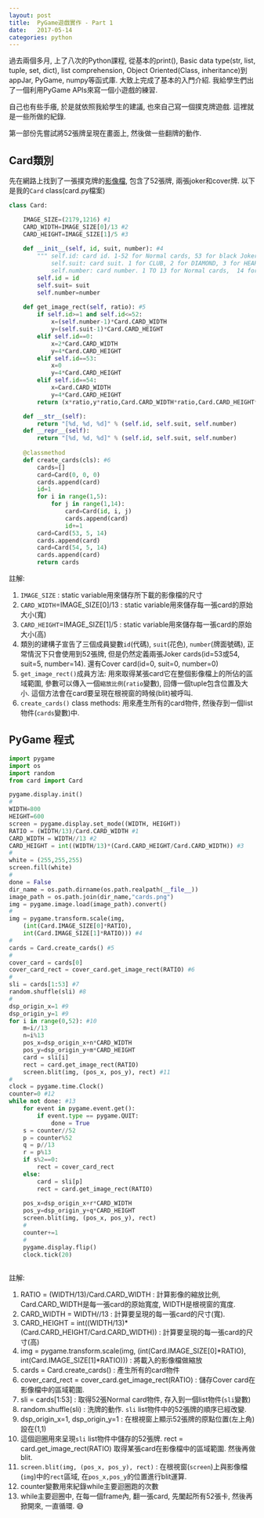```yaml
---
layout:	post
title:	PyGame遊戲實作 - Part 1
date:	2017-05-14
categories: python
--- 
```


過去兩個多月, 上了八次的Python課程, 從基本的print(), Basic data type(str, list, tuple, set, dict), 
list comprehension, Object Oriented(Class, inheritance)到appJar, PyGame, numpy等函式庫. 
大致上完成了基本的入門介紹. 我給學生們出了一個利用PyGame APIs來寫一個小遊戲的練習. 

自己也有些手癢, 於是就依照我給學生的建議, 也來自己寫一個撲克牌遊戲. 這裡就是一些所做的紀錄.

第一部份先嘗試將52張牌呈現在畫面上, 然後做一些翻牌的動作.

## Card類別

先在網路上找到了一張撲克牌的[影像檔](http://felineclipart.com/clipart/BcarbGGRi.htm), 包含了52張牌, 兩張joker和cover牌.
以下是我的`Card` class(card.py檔案)

```python
class Card:

    IMAGE_SIZE=(2179,1216) #1
    CARD_WIDTH=IMAGE_SIZE[0]/13 #2
    CARD_HEIGHT=IMAGE_SIZE[1]/5 #3
        
    def __init__(self, id, suit, number): #4
		""" self.id: card id. 1-52 for Normal cards, 53 for black Joker, 54 for red Joker, 0 for cover card
			self.suit: card suit. 1 for CLUB, 2 for DIAMOND, 3 for HEART, 4 for SPACE, 5 for JOKER, 0 for COVER CARD
			self.number: card number. 1 TO 13 for Normal cards,  14 for JOKER, O for COVER CARD """
        self.id = id 
        self.suit= suit
        self.number=number
        
    def get_image_rect(self, ratio): #5
        if self.id>=1 and self.id<=52:
            x=(self.number-1)*Card.CARD_WIDTH
            y=(self.suit-1)*Card.CARD_HEIGHT
        elif self.id==0:
            x=2*Card.CARD_WIDTH
            y=4*Card.CARD_HEIGHT
        elif self.id==53:
            x=0
            y=4*Card.CARD_HEIGHT
        elif self.id==54:
            x=Card.CARD_WIDTH
            y=4*Card.CARD_HEIGHT
        return (x*ratio,y*ratio,Card.CARD_WIDTH*ratio,Card.CARD_HEIGHT*ratio)

    def __str__(self):
        return "[%d, %d, %d]" % (self.id, self.suit, self.number)
    def __repr__(self):
        return "[%d, %d, %d]" % (self.id, self.suit, self.number)
    
    @classmethod
    def create_cards(cls): #6
        cards=[]
        card=Card(0, 0, 0)
        cards.append(card)
        id=1
        for i in range(1,5):
            for j in range(1,14):
                card=Card(id, i, j)
                cards.append(card)
                id+=1
        card=Card(53, 5, 14)
        cards.append(card)
        card=Card(54, 5, 14)
        cards.append(card)
        return cards

```

註解:
1. `IMAGE_SIZE` : static variable用來儲存所下載的影像檔的尺寸
1. `CARD_WIDTH`=IMAGE_SIZE[0]/13 : static variable用來儲存每一張card的原始大小(寬)
1. `CARD_HEIGHT`=IMAGE_SIZE[1]/5 : static variable用來儲存每一張card的原始大小(高)
1. 類別的建構子宣告了三個成員變數`id`(代碼), `suit`(花色), `number`(牌面號碼), 正常情況下只會使用到52張牌, 但是仍然定義兩張Joker cards(id=53或54, suit=5, number=14). 還有Cover card(id=0, suit=0, number=0)
1. `get_image_rect()`成員方法: 用來取得某張card它在整個影像檔上的所佔的區域範圍, 參數可以傳入一個`縮放比例`(`ratio`變數), 回傳一個tuple包含位置及大小.
這個方法會在card要呈現在根視窗的時候(blit)被呼叫. 
1. `create_cards()` class methods: 用來產生所有的card物件, 然後存到一個list物件(`cards`變數)中. 

## PyGame 程式

```python
import pygame
import os
import random
from card import Card

pygame.display.init()
#
WIDTH=800
HEIGHT=600
screen = pygame.display.set_mode((WIDTH, HEIGHT))
RATIO = (WIDTH/13)/Card.CARD_WIDTH #1
CARD_WIDTH = WIDTH//13 #2
CARD_HEIGHT = int((WIDTH/13)*(Card.CARD_HEIGHT/Card.CARD_WIDTH)) #3
#
white = (255,255,255)
screen.fill(white)
#
done = False 
dir_name = os.path.dirname(os.path.realpath(__file__))
image_path = os.path.join(dir_name,"cards.png")
img = pygame.image.load(image_path).convert()  
#
img = pygame.transform.scale(img, 
	(int(Card.IMAGE_SIZE[0]*RATIO), 
	int(Card.IMAGE_SIZE[1]*RATIO))) #4
#
cards = Card.create_cards() #5
#
cover_card = cards[0]
cover_card_rect = cover_card.get_image_rect(RATIO) #6
# 
sli = cards[1:53] #7
random.shuffle(sli) #8
#
dsp_origin_x=1 #9
dsp_origin_y=1 #9
for i in range(0,52): #10
    m=i//13
    n=i%13
    pos_x=dsp_origin_x+n*CARD_WIDTH
    pos_y=dsp_origin_y+m*CARD_HEIGHT
    card = sli[i]
    rect = card.get_image_rect(RATIO)
    screen.blit(img, (pos_x, pos_y), rect) #11
#
clock = pygame.time.Clock()
counter=0 #12
while not done: #13
    for event in pygame.event.get():
        if event.type == pygame.QUIT:
            done = True
    s = counter//52 
    p = counter%52
    q = p//13
    r = p%13
    if s%2==0: 
        rect = cover_card_rect
    else:
        card = sli[p]
        rect = card.get_image_rect(RATIO)
        
    pos_x=dsp_origin_x+r*CARD_WIDTH
    pos_y=dsp_origin_y+q*CARD_HEIGHT
    screen.blit(img, (pos_x, pos_y), rect)
    #
    counter+=1
	#
    pygame.display.flip()
    clock.tick(20)
    
```

註解:
1. RATIO = (WIDTH/13)/Card.CARD_WIDTH : 計算影像的縮放比例, Card.CARD_WIDTH是每一張card的原始寬度, WIDTH是根視窗的寬度.
1. CARD_WIDTH = WIDTH//13 : 計算要呈現的每一張card的尺寸(寬).
1. CARD_HEIGHT = int((WIDTH/13)*(Card.CARD_HEIGHT/Card.CARD_WIDTH))  : 計算要呈現的每一張card的尺寸(高)
1. img = pygame.transform.scale(img, (int(Card.IMAGE_SIZE[0]*RATIO), int(Card.IMAGE_SIZE[1]*RATIO))) : 將載入的影像檔做縮放
1. cards = Card.create_cards() : 產生所有的card物件
1. cover_card_rect = cover_card.get_image_rect(RATIO) : 儲存Cover card在影像檔中的區域範圍.
1. sli = cards[1:53] : 取得52張Normal card物件, 存入到一個list物件(`sli`變數)
1. random.shuffle(sli) : 洗牌的動作. `sli` list物件中的52張牌的順序已經改變. 
1. dsp_origin_x=1, dsp_origin_y=1 : 在根視窗上顯示52張牌的原點位置(左上角)設在(1,1)
1. 這個迴圈用來呈現`sli` list物件中儲存的52張牌. rect = card.get_image_rect(RATIO) 取得某張card在影像檔中的區域範圍. 然後再做blit. 
1. `screen.blit(img, (pos_x, pos_y), rect)` : 在根視窗(`screen`)上與影像檔(`img`)中的`rect`區域, 在`pos_x,pos_y`的位置進行blit運算. 
1. counter變數用來紀錄while主要迴圈跑的次數
1. while主要迴圈中, 在每一個frame內, 翻一張card, 先闔起所有52張卡, 然後再掀開來, 一直循環. 
:sweat_smile:
